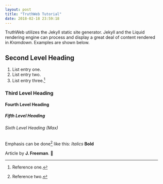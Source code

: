 ```yaml
---
layout: post
title: "TruthWeb Tutorial"
date: 2018-02-18 23:59:18
---
```


TruthWeb utilizes the Jekyll static site generator. Jekyll and the Liquid rendering engine can process and display a great deal of content rendered in *Kramdown.* Examples are shown below.

## Second Level Heading
1. List entry one.
2. List entry two.
3. List entry three.[^1]

### Third Level Heading

#### Fourth Level Heading
##### Fifth Level Heading
###### Sixth Level Heading (Max)

Emphasis can be done[^2] like this: *Italics* **Bold**

Article by **J. Freeman**.

[^1]: Reference one.
[^2]: Reference two.
